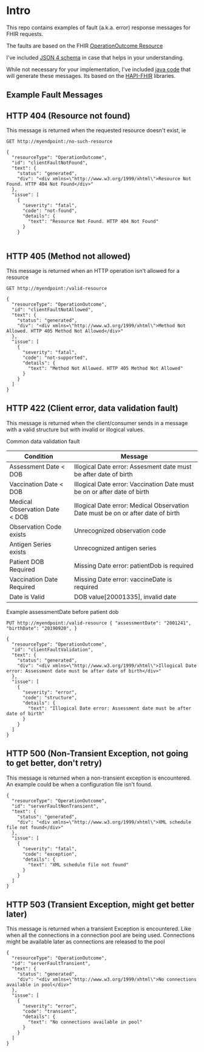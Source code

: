 # Intro
This repo contains examples of fault (a.k.a. error) response messages for FHIR requests.

The faults are based on the FHIR [OperationOutcome Resource](http://hl7.org/implement/standards/fhir/operationoutcome.html)

I've included [JSON 4 schema](./src/main/resources/OperationOutcome-schema4.json) in case that helps in your understanding.

While not necessary for your implementation, I've included [java code](./src/main/java/com/stchome/hapi/proto/BrianOperationOutcomeExample.java) that will generate these messages. Its based on the [HAPI-FHIR](https://hapifhir.io/) libraries. 

## Example Fault Messages

## HTTP 404 (Resource not found)
This message is returned when the requested resource doesn't exist, ie

``GET http://myendpoint:/no-such-resource``

```
{
  "resourceType": "OperationOutcome",
  "id": "clientFaultNotFound",
  "text": {
    "status": "generated",
    "div": "<div xmlns=\"http://www.w3.org/1999/xhtml\">Resource Not Found. HTTP 404 Not Found</div>"
  },
  "issue": [
    {
      "severity": "fatal",
      "code": "not-found",
      "details": {
        "text": "Resource Not Found. HTTP 404 Not Found"
      }
    }
  
```

## HTTP 405 (Method not allowed)

This message is returned when an HTTP operation isn't allowed for a resource

``GET http://myendpoint:/valid-resource``
```
{
  "resourceType": "OperationOutcome",
  "id": "clientFaultNotAllowed",
  "text": {
    "status": "generated",
    "div": "<div xmlns=\"http://www.w3.org/1999/xhtml\">Method Not Allowed. HTTP 405 Method Not Allowed</div>"
  },
  "issue": [
    {
      "severity": "fatal",
      "code": "not-supported",
      "details": {
        "text": "Method Not Allowed. HTTP 405 Method Not Allowed"
      }
    }
  ]
}
```

## HTTP 422 (Client error, data validation fault)

This message is returned when the client/consumer sends in a message with a valid structure but with invalid or illogical values.

Common data validation fault

|Condition                     |Message                                                                             |
|------------------------------|------------------------------------------------------------------------------------|
|Assessment Date          < DOB|Illogical Date error: Assesment date must be after date of birth                    |
|Vaccination Date         < DOB|Illogical Date error: Vaccination Date must be on or after date of birth            |
|Medical Observation Date < DOB|Illogical Date error: Medical Observation Date must be on or after date of birth    |
|Observation Code exists       |Unrecognized observation code                                                       |
|Antigen Series exists         |Unrecognized antigen series                                                         |
|Patient DOB Required          |Missing Date error: patientDob is required                                          |
|Vaccination Date Required     |Missing Date error: vaccineDate is required                                         |
|Date is Valid                 |DOB value[20001335], invalid date                                                   |  

Example assessmentDate before patient dob

``PUT http://myendpoint:/valid-resource
{
	"assessmentDate": "2001241",
	"birthDate": "20190920",
}
``
```
{
  "resourceType": "OperationOutcome",
  "id": "clientFaultValidation",
  "text": {
    "status": "generated",
    "div": "<div xmlns=\"http://www.w3.org/1999/xhtml\">Illogical Date error: Assessment date must be after date of birth</div>"
  },
  "issue": [
    {
      "severity": "error",
      "code": "structure",
      "details": {
        "text": "Illogical Date error: Assessment date must be after date of birth"
      }
    }
  ]
}
```
## HTTP 500 (Non-Transient Exception, not going to get better, don't retry)
This message is returned when a non-transient exception is encountered. An example could be when a configuration file isn't found.
```
{
  "resourceType": "OperationOutcome",
  "id": "serverFaultNonTransient",
  "text": {
    "status": "generated",
    "div": "<div xmlns=\"http://www.w3.org/1999/xhtml\">XML schedule file not found</div>"
  },
  "issue": [
    {
      "severity": "fatal",
      "code": "exception",
      "details": {
        "text": "XML schedule file not found"
      }
    }
  ]
}
```

## HTTP 503 (Transient Exception, might get better later)
This message is returned when a transient Exception is encountered. Like when all the connections in a connection pool are being used. Connections might be available later as connections are released to the pool

```
{
  "resourceType": "OperationOutcome",
  "id": "serverFaultTransient",
  "text": {
    "status": "generated",
    "div": "<div xmlns=\"http://www.w3.org/1999/xhtml\">No connections available in pool</div>"
  },
  "issue": [
    {
      "severity": "error",
      "code": "transient",
      "details": {
        "text": "No connections available in pool"
      }
    }
  ]
}
```

